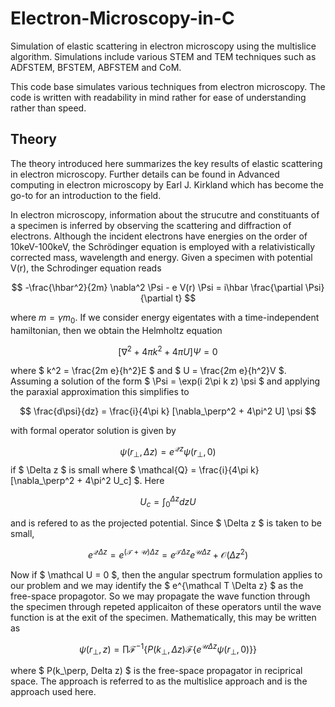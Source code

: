 # Electron-Microscopy-in-C
Simulation of elastic scattering in electron microscopy using the multislice algorithm. Simulations include various STEM and TEM techniques such as ADFSTEM, BFSTEM, ABFSTEM and CoM.

This code base simulates various techniques from electron microscopy. 
The code is written with readability in mind rather for ease of understanding rather than speed.

## Theory
The theory introduced here summarizes the key results of elastic scattering in electron microscopy. Further details can be found in 
Advanced computing in electron microscopy by Earl J. Kirkland which has become the go-to for an introduction to the field.

In electron microscopy, information about the strucutre and constituants of a specimen is inferred by observing the scattering and diffraction of
electrons. Although the incident electrons have energies on the order of 10keV-100keV, the Schrödinger equation is employed with a relativistically 
corrected mass, wavelength and energy.
Given a specimen with potential V(r), the Schrodinger equation reads

$$  -\frac{\hbar^2}{2m} \nabla^2 \Psi - e V(r) \Psi = i\hbar \frac{\partial \Psi}{\partial t} $$

where $m=\gamma m_0$. If we consider energy eigentates with a time-independent hamiltonian, then we obtain the Helmholtz equation

$$ [\nabla^2 + 4 \pi k^2 + 4 \pi U ] \Psi = 0 $$

where $ k^2 = \frac{2m e}{h^2}E $ and $ U = \frac{2m e}{h^2}V $. Assuming a solution of the form $ \Psi = \exp(i 2\pi k z) \psi $ and applying the paraxial approximation this simplifies to

$$ \frac{d\psi}{dz} = \frac{i}{4\pi k} [\nabla_\perp^2 + 4\pi^2 U] \psi  $$

with formal operator solution is given by

$$ \psi(r_\perp, \Delta z) = e^{\mathcal{Q} z} \psi(r_\perp, 0)  $$ if $ \Delta z $ is small where $ \mathcal{Q} = \frac{i}{4\pi k} [\nabla_\perp^2 + 4\pi^2 U_c]  $. Here 

$$  U_c = \int_0^{\Delta z} dz U $$

and is refered to as the projected potential.
Since $ \Delta z $ is taken to be small, 

$$ e^{\mathcal Q \Delta z} = e^{(\mathcal T + \mathcal U) \Delta z} = e^{\mathcal T \Delta z} e^{\mathcal U \Delta z} + \mathcal{O}(\Delta z ^2) $$

Now if $ \mathcal U = 0 $, then the angular spectrum formulation applies to our problem and we may identify the $ e^{\mathcal T \Delta z} $ as  the free-space propagotor. So we may propagate the wave function through the specimen through repeted applicaiton of these operators until the wave function is at the exit of the specimen. Mathematically, this may be written as 

$$ \psi(r_\perp, z) = \prod \mathcal F^{-1} \{ P(k_\perp, \Delta z) \mathcal F\{ e^{\mathcal U \Delta z} \psi(r_\perp, 0) \} \} $$

where $ P(k_\perp, Delta z) $ is the free-space propagator in reciprical space. The approach is referred to as the multislice approach and is the approach used here.

